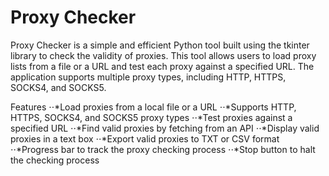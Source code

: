 # Proxy Checker
Proxy Checker is a simple and efficient Python tool built using the tkinter library to check the validity of proxies. This tool allows users to load proxy lists from a file or a URL and test each proxy against a specified URL. The application supports multiple proxy types, including HTTP, HTTPS, SOCKS4, and SOCKS5.

Features
⋅⋅*Load proxies from a local file or a URL
⋅⋅*Supports HTTP, HTTPS, SOCKS4, and SOCKS5 proxy types
⋅⋅*Test proxies against a specified URL
⋅⋅*Find valid proxies by fetching from an API
⋅⋅*Display valid proxies in a text box
⋅⋅*Export valid proxies to TXT or CSV format
⋅⋅*Progress bar to track the proxy checking process
⋅⋅*Stop button to halt the checking process
